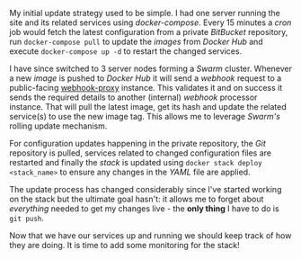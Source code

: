 My initial update strategy used to be simple.
I had one server running the site and its related services using *docker-compose*.
Every 15 minutes a *cron* job would fetch the latest configuration from a private
*BitBucket* repository, run `docker-compose pull` to update the *images* from
*Docker Hub* and execute `docker-compose up -d` to restart the changed services.

I have since switched to 3 server nodes forming a *Swarm* cluster.
Whenever a new *image* is pushed to *Docker Hub* it will send a *webhook* request
to a public-facing [webhook-proxy](https://github.com/rycus86/webhook-proxy) instance.
This validates it and on success it sends the required details to another (internal)
*webhook* processor instance.
That will pull the latest image, get its hash and update the related service(s)
to use the new image tag.
This allows me to leverage *Swarm's* rolling update mechanism.

For configuration updates happening in the private repository, the *Git* repository
is pulled, services related to changed configuration files are restarted and finally
the *stack* is updated using `docker stack deploy <stack_name>` to ensure any
changes in the *YAML* file are applied.

The update process has changed considerably since I've started working on the stack
but the ultimate goal hasn't: it allows me to forget about *everything*
needed to get my changes live - the __only thing__ I have to do is `git push`.

Now that we have our services up and running we should keep track of how they are doing.
It is time to add some monitoring for the stack!

